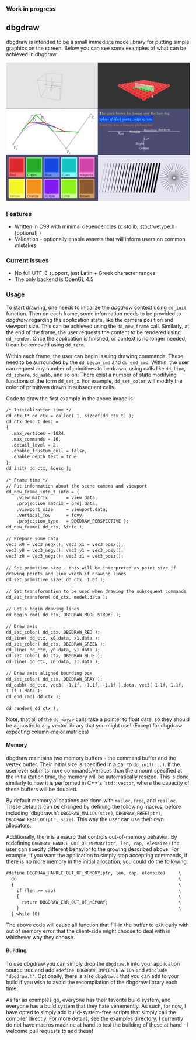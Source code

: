 ### Work in progress

## dbgdraw

dbgdraw is intended to be a small immediate mode library for putting simple graphics on the screen. Below you can see some examples of what can be achieved in dbgdraw.

![Overview](images/overview.png)

### Features

- Written in C99 with minimal dependencies (c stdlib, stb_truetype.h [optional] )
- Validation - optionally enable asserts that will inform users on common mistakes

### Current issues

- No full UTF-8 support, just Latin + Greek character ranges
- The only backend is OpenGL 4.5

### Usage

To start drawing, one needs to initialize the *dbgdraw* context using `dd_init` function. Then on each frame, some information needs to be provided to *dbgdraw* regarding the application state, like the camera position and viewport size. This can be achieved using the `dd_new_frame` call. Similarly, at the end of the frame, the user requests the content to be rendered using `dd_render`. Once the application is finished, or context is no longer needed, it can be removed using `dd_term`.

Within each frame, the user can begin issuing drawing commands. These need to be surrounded by the `dd_begin_cmd` and `dd_end_cmd`. Within, the user can request any number of primitives to be drawn, using calls like `dd_line`, `dd_sphere`, `dd_aabb`, and so on. There exist a number of state modifying functions of the form `dd_set_x`. For example, `dd_set_color` will modify the color of primitives drawn in subsequent calls.

Code to draw the first example in the above image is :

~~~
/* Initialization time */
dd_ctx_t* dd_ctx = calloc( 1, sizeof(dd_ctx_t) );
dd_ctx_desc_t desc = 
{ 
  .max_vertices = 1024,
  .max_commands = 16,
  .detail_level = 2,
  .enable_frustum_cull = false,
  .enable_depth_test = true 
};
dd_init( dd_ctx, &desc );

/* Frame time */
// Put information about the scene camera and viewport
dd_new_frame_info_t info = { 
    .view_matrix       = view.data,
    .projection_matrix = proj.data,
    .viewport_size     = viewport.data,
    .vertical_fov      = fovy,
    .projection_type   = DBGDRAW_PERSPECTIVE };
dd_new_frame( dd_ctx, &info );

// Prepare some data
vec3 x0 = vec3_negx(); vec3 x1 = vec3_posx();
vec3 y0 = vec3_negy(); vec3 y1 = vec3_posy();
vec3 z0 = vec3_negz(); vec3 z1 = vec3_posz();

// Set primitive size - this will be interpreted as point size if drawing points and line width if drawing lines
dd_set_primitive_size( dd_ctx, 1.0f );

// Set transformation to be used when drawing the subsequent commands
dd_set_transform( dd_ctx, model.data );

// Let's begin drawing lines
dd_begin_cmd( dd_ctx, DBGDRAW_MODE_STROKE );

// Draw axis
dd_set_color( dd_ctx, DBGDRAW_RED );
dd_line( dd_ctx, x0.data, x1.data );
dd_set_color( dd_ctx, DBGDRAW_GREEN );
dd_line( dd_ctx, y0.data, y1.data );
dd_set_color( dd_ctx, DBGDRAW_BLUE );
dd_line( dd_ctx, z0.data, z1.data );

// Draw axis aligned bounding box
dd_set_color( dd_ctx, DBGDRAW_GRAY );
dd_aabb( dd_ctx, vec3( -1.1f, -1.1f, -1.1f ).data, vec3( 1.1f, 1.1f, 1.1f ).data );
dd_end_cmd( dd_ctx );
    
dd_render( dd_ctx );
~~~

Note, that all of the `dd_<xyz>` calls take a pointer to float data, so they should be agnostic to any vector library that you might use! (Except for dbgdraw expecting column-major matrices)

#### Memory
dbgdraw maintains two memory buffers - the command buffer and the vertex buffer. Their initial size is specified in a call to `dd_init(...)`. If the user ever submits more commands/vertices than the amount specified at the initialization time, the memory will be automatically resized. This is done similarly to how it is performed in C++'s '`std::vector`, where the capacity of these buffers will be doubled. 

By default memory allocations are done with `malloc`, `free`, and `realloc`. These defaults can be changed by defining the following macros, before including 'dbgdraw.h': `DBGDRAW_MALLOC(size)`, `DBGDRAW_FREE(ptr)`, `DBGDRAW_REALLOC(ptr, size)`. This way the user can use their own allocators.

Additionally, there is a macro that controls out-of-memory behavior. By redefining `DBGDRAW_HANDLE_OUT_OF_MEMORY(ptr, len, cap, elemsize)` the user can specify different behavior to the growing described above. For example, if you want the application to simply stop accepting commands, if there is no more memory in the initial allocation, you could do the following:
~~~
#define DBGDRAW_HANDLE_OUT_OF_MEMORY(ptr, len, cap, elemsize)     \
  do                                                              \
  {                                                               \
    if (len >= cap)                                               \
    {                                                             \
      return DBGDRAW_ERR_OUT_OF_MEMORY;                           \
    }                                                             \
  } while (0)
~~~
The above code will cause all function that fill-in the buffer to exit early with out of memory error that the client-side might choose to deal with in whichever way they choose.

#### Building

To use dbgdraw you can simply drop the `dbgdraw.h` into your application source tree and add `#define DBGDRAW_IMPLEMENTATION` and `#include "dbgdraw.h"`. Optionally, there is also `dbgdraw.c` that you can add to your build if you wish to avoid the recompilation of the dbgdraw library each time.

As far as examples go, everyone has their favorite build system, and everyone has a build system that they hate vehemently. As such, for now, I have opted to simply add build-system-free scripts that simply call the compiler directly. For more details, see the examples directory. I currently do not have macros machine at hand to test the building of these at hand - I welcome pull requests to add these!
